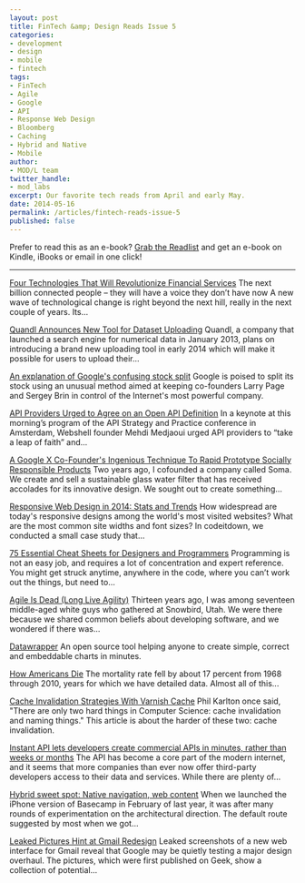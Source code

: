 ```yaml
---
layout: post
title: FinTech &amp; Design Reads Issue 5
categories: 
- development
- design
- mobile
- fintech
tags: 
- FinTech
- Agile
- Google
- API
- Response Web Design
- Bloomberg
- Caching
- Hybrid and Native
- Mobile
author: 
- MOD/L team
twitter_handle:
- mod_labs
excerpt: Our favorite tech reads from April and early May. 
date: 2014-05-16
permalink: /articles/fintech-reads-issue-5
published: false
---
```


Prefer to read this as an e-book? [Grab the Readlist](http://readlists.com/1a3423ab/) and get an e-book on Kindle, iBooks or email in one click!

-----

[Four Technologies That Will Revolutionize Financial Services](http://www.bankinnovation.net/2014/04/four-technologies-that-will-revolutionize-financial-services/) 
The next billion connected people – they will have a voice they don’t have now A new wave of technological change is right beyond the next hill, really in the next couple of years. Its...

[Quandl Announces New Tool for Dataset Uploading](http://blog.programmableweb.com/2013/12/17/quandl-announces-new-tool-for-dataset-uploading/) Quandl, a company that launched a search engine for numerical data in January 2013, plans on introducing a brand new uploading tool in early 2014 which will make it possible for users to upload their...

[An explanation of Google's confusing stock split](http://www.mercurynews.com/business/ci_25468991/an-explanation-googles-confusing-stock-split) Google is poised to split its stock using an unusual method aimed at keeping co-founders Larry Page and Sergey Brin in control of the Internet's most powerful company.

[API Providers Urged to Agree on an Open API Definition](http://www.programmableweb.com/news/api-providers-urged-to-agree-open-api-definition/2014/03/27) In a keynote at this morning’s program of the API Strategy and Practice conference in Amsterdam, Webshell founder Mehdi Medjaoui urged API providers to “take a leap of faith” and... 

[A Google X Co-Founder's Ingenious Technique To Rapid Prototype Socially Responsible Products](http://www.fastcoexist.com/3028114/a-google-x-co-founders-ingenious-technique-to-rapid-prototype-socially-responsible-products) Two years ago, I cofounded a company called Soma. We create and sell a sustainable glass water filter that has received accolades for its innovative design. We sought out to create something...

[Responsive Web Design in 2014: Stats and Trends](http://codeitdown.com/responsive-web-design-2014-stats-trends/) How widespread are today's responsive designs among the world's most visited websites? What are the most common site widths and font sizes? In codeitdown, we conducted a small case study that...

[75 Essential Cheat Sheets for Designers and Programmers](http://designzum.com/2014/04/03/best-cheat-sheets-for-designers-and-programmers/) Programming is not an easy job, and requires a lot of concentration and expert reference. You might get struck anytime, anywhere in the code, where you can’t work out the things, but need to...

[Agile Is Dead (Long Live Agility)](http://pragdave.me/blog/2014/03/04/time-to-kill-agile/) Thirteen years ago, I was among seventeen middle-aged white guys who gathered at Snowbird, Utah. We were there because we shared common beliefs about developing software, and we wondered if there was...

[Datawrapper](https://datawrapper.de/) An open source tool helping anyone to create simple, correct and embeddable charts in minutes.

[How Americans Die](http://www.bloomberg.com/dataview/2014-04-17/) The mortality rate fell by about 17 percent from 1968 through 2010, years for which we have detailed data. Almost all of this...

[Cache Invalidation Strategies With Varnish Cache](http://www.smashingmagazine.com/2014/04/23/cache-invalidation-strategies-with-varnish-cache/?utm_medium=referral&utm_source=pulsenews) Phil Karlton once said, "There are only two hard things in Computer Science: cache invalidation and naming things." This article is about the harder of these two: cache invalidation.

[Instant API lets developers create commercial APIs in minutes, rather than weeks or months](http://thenextweb.com/dd/2014/05/13/instantapi-lets-developers-create-apis-minutes-rather-weeks-months/) The API has become a core part of the modern internet, and it seems that more companies than ever now offer third-party developers access to their data and services. While there are plenty of...

[Hybrid sweet spot: Native navigation, web content](https://signalvnoise.com/posts/3743-hybrid-sweet-spot-native-navigation-web-content) When we launched the iPhone version of Basecamp in February of last year, it was after many rounds of experimentation on the architectural direction. The default route suggested by most when we got...

[Leaked Pictures Hint at Gmail Redesign](http://mashable.com/2014/05/12/gmail-redesign-pictures/) Leaked screenshots of a new web interface for Gmail reveal that Google may be quietly testing a major design overhaul. The pictures, which were first published on Geek, show a collection of potential...

